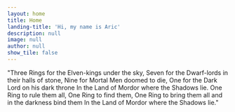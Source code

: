```yaml
---
layout: home
title: Home
landing-title: 'Hi, my name is Aric'
description: null
image: null
author: null
show_tile: false
---
```


"Three Rings for the Elven-kings under the sky,
Seven for the Dwarf-lords in their halls of stone,
Nine for Mortal Men doomed to die,
One for the Dark Lord on his dark throne
In the Land of Mordor where the Shadows lie.
One Ring to rule them all, One Ring to find them,
One Ring to bring them all and in the darkness bind them
In the Land of Mordor where the Shadows lie."
